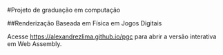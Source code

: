 #Projeto de graduação em computação

##Renderização Baseada em Física em Jogos Digitais

Acesse https://alexandrezlima.github.io/pgc para abrir a versão interativa em Web Assembly.